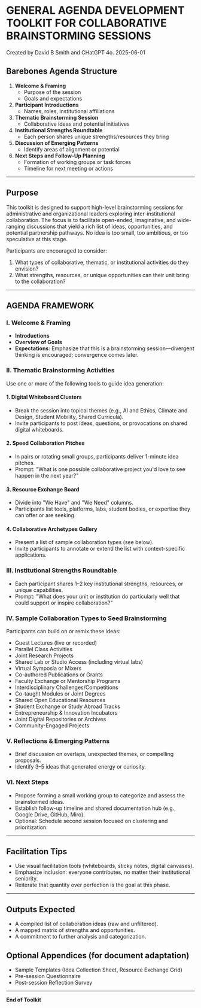 # **GENERAL AGENDA DEVELOPMENT TOOLKIT FOR COLLABORATIVE BRAINSTORMING SESSIONS**

Created by David B Smith and CHatGPT 4o. 2025-06-01  

## **Barebones Agenda Structure**

1. **Welcome & Framing**  
   - Purpose of the session  
   - Goals and expectations  
2. **Participant Introductions**  
   - Names, roles, institutional affiliations  
3. **Thematic Brainstorming Session**  
   - Collaborative ideas and potential initiatives  
4. **Institutional Strengths Roundtable**  
   - Each person shares unique strengths/resources they bring  
5. **Discussion of Emerging Patterns**  
   - Identify areas of alignment or potential  
6. **Next Steps and Follow-Up Planning**  
   - Formation of working groups or task forces  
   - Timeline for next meeting or actions  

---

## **Purpose**

This toolkit is designed to support high-level brainstorming sessions for administrative and organizational leaders exploring inter-institutional collaboration. The focus is to facilitate open-ended, imaginative, and wide-ranging discussions that yield a rich list of ideas, opportunities, and potential partnership pathways. No idea is too small, too ambitious, or too speculative at this stage.

Participants are encouraged to consider:

1. What types of collaborative, thematic, or institutional activities do they envision?  
2. What strengths, resources, or unique opportunities can their unit bring to the collaboration?

---

## **AGENDA FRAMEWORK**

### **I. Welcome & Framing**
- **Introductions**
- **Overview of Goals**
- **Expectations**: Emphasize that this is a brainstorming session—divergent thinking is encouraged; convergence comes later.

### **II. Thematic Brainstorming Activities**

Use one or more of the following tools to guide idea generation:

#### 1. Digital Whiteboard Clusters
- Break the session into topical themes (e.g., AI and Ethics, Climate and Design, Student Mobility, Shared Curricula).
- Invite participants to post ideas, questions, or provocations on shared digital whiteboards.

#### 2. Speed Collaboration Pitches
- In pairs or rotating small groups, participants deliver 1-minute idea pitches.
- Prompt: "What is one possible collaborative project you'd love to see happen in the next year?"

#### 3. Resource Exchange Board
- Divide into "We Have" and "We Need" columns.
- Participants list tools, platforms, labs, student bodies, or expertise they can offer or are seeking.

#### 4. Collaborative Archetypes Gallery
- Present a list of sample collaboration types (see below).
- Invite participants to annotate or extend the list with context-specific applications.

### **III. Institutional Strengths Roundtable**
- Each participant shares 1–2 key institutional strengths, resources, or unique capabilities.
- Prompt: "What does your unit or institution do particularly well that could support or inspire collaboration?"

### **IV. Sample Collaboration Types to Seed Brainstorming**

Participants can build on or remix these ideas:

- Guest Lectures (live or recorded)  
- Parallel Class Activities  
- Joint Research Projects  
- Shared Lab or Studio Access (including virtual labs)  
- Virtual Symposia or Mixers  
- Co-authored Publications or Grants  
- Faculty Exchange or Mentorship Programs  
- Interdisciplinary Challenges/Competitions  
- Co-taught Modules or Joint Degrees  
- Shared Open Educational Resources  
- Student Exchange or Study Abroad Tracks  
- Entrepreneurship & Innovation Incubators  
- Joint Digital Repositories or Archives  
- Community-Engaged Projects  

### **V. Reflections & Emerging Patterns**
- Brief discussion on overlaps, unexpected themes, or compelling proposals.
- Identify 3–5 ideas that generated energy or curiosity.

### **VI. Next Steps**
- Propose forming a small working group to categorize and assess the brainstormed ideas.
- Establish follow-up timeline and shared documentation hub (e.g., Google Drive, GitHub, Miro).
- Optional: Schedule second session focused on clustering and prioritization.

---

## **Facilitation Tips**
- Use visual facilitation tools (whiteboards, sticky notes, digital canvases).
- Emphasize inclusion: everyone contributes, no matter their institutional seniority.
- Reiterate that quantity over perfection is the goal at this phase.

---

## **Outputs Expected**
- A compiled list of collaboration ideas (raw and unfiltered).
- A mapped matrix of strengths and opportunities.
- A commitment to further analysis and categorization.

## **Optional Appendices (for document adaptation)**
- Sample Templates (Idea Collection Sheet, Resource Exchange Grid)  
- Pre-session Questionnaire  
- Post-session Reflection Survey  

---

**End of Toolkit**
